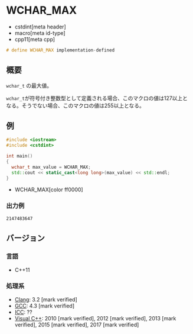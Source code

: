 # WCHAR_MAX
* cstdint[meta header]
* macro[meta id-type]
* cpp11[meta cpp]

```cpp
# define WCHAR_MAX implementation-defined
```

## 概要
`wchar_t` の最大値。

`wchar_t`が符号付き整数型として定義される場合、このマクロの値は127以上となる。そうでない場合、このマクロの値は255以上となる。

## 例
```cpp example
#include <iostream>
#include <cstdint>

int main()
{
  wchar_t max_value = WCHAR_MAX;
  std::cout << static_cast<long long>(max_value) << std::endl;
}
```
* WCHAR_MAX[color ff0000]

### 出力例
```
2147483647
```


## バージョン
### 言語
- C++11

### 処理系
- [Clang](/implementation.md#clang): 3.2 [mark verified]
- [GCC](/implementation.md#gcc): 4.3 [mark verified]
- [ICC](/implementation.md#icc): ??
- [Visual C++](/implementation.md#visual_cpp): 2010 [mark verified], 2012 [mark verified], 2013 [mark verified], 2015 [mark verified], 2017 [mark verified]
